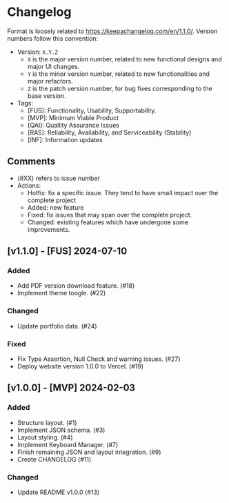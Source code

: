 # Changelog
Format is loosely related to https://keepachangelog.com/en/1.1.0/.
Version numbers follow this convention:
- Version: `X.Y.Z`
  - `X` is the major version number, related to new functional designs and major UI changes.
  - `Y` is the minor version number, related to new functionalities and major refactors.
  - `Z` is the patch version number, for bug fixes corresponding to the base version.
- Tags:
  - [FUS]: Functionality, Usability, Supportability.
  - [MVP]: Minimum Viable Product
  - [QAI]: Quallity Assurance Issues
  - [RAS]: Reliability, Availability, and Serviceability (Stability)
  - [INF]: Information updates

## Comments
- (#XX) refers to issue number
- Actions:
  - Hotfix: fix a specific issue. They tend to have small impact over the complete project
  - Added: new feature
  - Fixed: fix issues that may span over the complete project.
  - Changed: existing features which have undergone some improvements.

## [v1.1.0] - [FUS] 2024-07-10
### Added
- Add PDF version download feature. (#18)
- Implement theme toogle. (#22)

### Changed
- Update portfolio data. (#24)

### Fixed

- Fix Type Assertion, Null Check and warning issues. (#27)
- Deploy website version 1.0.0 to Vercel. (#19)

## [v1.0.0] - [MVP] 2024-02-03
### Added
- Structure layout. (#1)
- Implement JSON schema. (#3)
- Layout styling. (#4)
- Implement Keyboard Manager. (#7)
- Finish remaining JSON and layout integration. (#9)
- Create CHANGELOG (#11)

### Changed
- Update README v1.0.0 (#13)
